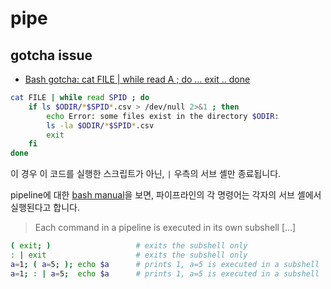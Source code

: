 # pipe

## gotcha issue

- [Bash gotcha: cat FILE | while read A ; do ... exit .. done](https://stackoverflow.com/questions/62150604/bash-gotcha-cat-file-while-read-a-do-exit-done)

```sh
cat FILE | while read SPID ; do
    if ls $ODIR/*$SPID*.csv > /dev/null 2>&1 ; then
        echo Error: some files exist in the directory $ODIR:
        ls -la $ODIR/*$SPID*.csv
        exit
    fi
done
```

이 경우 이 코드를 실행한 스크립트가 아닌, `|` 우측의 서브 셸만 종료됩니다.

pipeline에 대한 [bash manual](https://www.gnu.org/savannah-checkouts/gnu/bash/manual/bash.html#Pipelines)을 보면, 파이프라인의 각 명령어는 각자의 서브 셸에서 실행된다고 합니다.

> Each command in a pipeline is executed in its own subshell [...]

```sh
( exit; )                   # exits the subshell only
: | exit                    # exits the subshell only
a=1; ( a=5; ); echo $a      # prints 1, a=5 is executed in a subshell
a=1; : | a=5;  echo $a      # prints 1, a=5 is executed in a subshell
```
